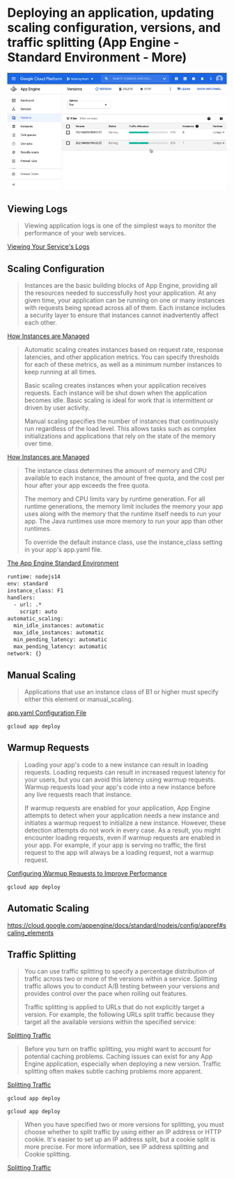 # Deploying an application, updating scaling configuration, versions, and traffic splitting (App Engine - Standard Environment - More)

[![Video](video.png)](https://youtu.be/HB_lPkitRoY)

## Viewing Logs

> Viewing application logs is one of the simplest ways to monitor the performance of your web services.

[Viewing Your Service's Logs](https://cloud.google.com/appengine/docs/standard/nodejs/building-app/viewing-service-logs)

## Scaling Configuration

> Instances are the basic building blocks of App Engine, providing all the resources needed to successfully host your application. At any given time, your application can be running on one or many instances with requests being spread across all of them. Each instance includes a security layer to ensure that instances cannot inadvertently affect each other.

[How Instances are Managed](https://cloud.google.com/appengine/docs/standard/nodejs/how-instances-are-managed)

> Automatic scaling creates instances based on request rate, response latencies, and other application metrics. You can specify thresholds for each of these metrics, as well as a minimum number instances to keep running at all times.
>
> Basic scaling creates instances when your application receives requests. Each instance will be shut down when the application becomes idle. Basic scaling is ideal for work that is intermittent or driven by user activity.
>
> Manual scaling specifies the number of instances that continuously run regardless of the load level. This allows tasks such as complex initializations and applications that rely on the state of the memory over time.

[How Instances are Managed](https://cloud.google.com/appengine/docs/standard/nodejs/how-instances-are-managed)

> The instance class determines the amount of memory and CPU available to each instance, the amount of free quota, and the cost per hour after your app exceeds the free quota.
>
> The memory and CPU limits vary by runtime generation. For all runtime generations, the memory limit includes the memory your app uses along with the memory that the runtime itself needs to run your app. The Java runtimes use more memory to run your app than other runtimes.
>
> To override the default instance class, use the instance_class setting in your app's app.yaml file.

[The App Engine Standard Environment](https://cloud.google.com/appengine/docs/standards)

```
runtime: nodejs14
env: standard
instance_class: F1
handlers:
  - url: .*
    script: auto
automatic_scaling:
  min_idle_instances: automatic
  max_idle_instances: automatic
  min_pending_latency: automatic
  max_pending_latency: automatic
network: {}
```

## Manual Scaling

> Applications that use an instance class of B1 or higher must specify either this element or manual_scaling.

[app.yaml Configuration File](https://cloud.google.com/appengine/docs/standard/nodejs/config/appref)

```
gcloud app deploy
```

## Warmup Requests

> Loading your app's code to a new instance can result in loading requests. Loading requests can result in increased request latency for your users, but you can avoid this latency using warmup requests. Warmup requests load your app's code into a new instance before any live requests reach that instance.
>
> If warmup requests are enabled for your application, App Engine attempts to detect when your application needs a new instance and initiates a warmup request to initialize a new instance. However, these detection attempts do not work in every case. As a result, you might encounter loading requests, even if warmup requests are enabled in your app. For example, if your app is serving no traffic, the first request to the app will always be a loading request, not a warmup request.

[Configuring Warmup Requests to Improve Performance](https://cloud.google.com/appengine/docs/standard/nodejs/configuring-warmup-requests)

```
gcloud app deploy
```

## Automatic Scaling

https://cloud.google.com/appengine/docs/standard/nodejs/config/appref#scaling_elements

## Traffic Splitting

> You can use traffic splitting to specify a percentage distribution of traffic across two or more of the versions within a service. Splitting traffic allows you to conduct A/B testing between your versions and provides control over the pace when rolling out features.
>
> Traffic splitting is applied to URLs that do not explicitly target a version. For example, the following URLs split traffic because they target all the available versions within the specified service:

[Splitting Traffic](https://cloud.google.com/appengine/docs/standard/nodejs/splitting-traffic)

> Before you turn on traffic splitting, you might want to account for potential caching problems. Caching issues can exist for any App Engine application, especially when deploying a new version. Traffic splitting often makes subtle caching problems more apparent.

[Splitting Traffic](https://cloud.google.com/appengine/docs/standard/nodejs/splitting-traffic)

```
gcloud app deploy
```

```
gcloud app deploy
```

> When you have specified two or more versions for splitting, you must choose whether to split traffic by using either an IP address or HTTP cookie. It's easier to set up an IP address split, but a cookie split is more precise. For more information, see IP address splitting and Cookie splitting.

[Splitting Traffic](https://cloud.google.com/appengine/docs/standard/nodejs/splitting-traffic)

